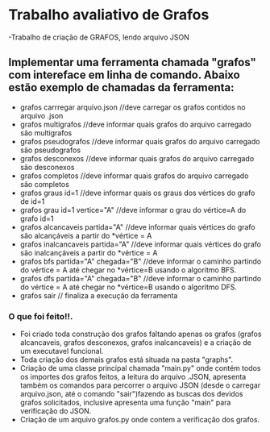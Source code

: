 # Trabalho avaliativo de Grafos
-Trabalho de criação de GRAFOS, lendo arquivo JSON

## Implementar uma ferramenta chamada "grafos" com intereface em linha de comando. Abaixo estão exemplo de chamadas da ferramenta:

* grafos carrregar arquivo.json //deve carregar os grafos contidos no arquivo .json
* grafos multigrafos //deve informar quais grafos do arquivo carregado são multigrafos
* grafos pseudografos //deve informar quais grafos do arquivo carregado são pseudografos
* grafos desconexos //deve informar quais grafos do arquivo carregado são desconexos
* grafos completos //deve informar quais grafos do arquivo carregado são completos
* grafos graus id=1 //deve informar quais os graus dos vértices do grafo de id=1
* grafos grau id=1 vertice="A"  //deve informar o grau do vértice=A do grafo id=1 
* grafos alcancaveis partida="A"  //deve informar quais vértices do grafo são alcançáveis a partir do *vértice = A
* grafos inalcancaveis partida="A" //deve informar quais vértices do grafo são inalcançáveis a partir do *vértice = A
* grafos bfs partida="A" chegada="B" //deve informar o caminho partindo do vértice = A até chegar no *vértice=B usando o algoritmo BFS.
* grafos dfs partida="A" chegada="B" //deve informar o caminho partindo do vértice = A até chegar no *vértice=B usando o algoritmo DFS.
* grafos sair // finaliza a execução da ferramenta

### O que foi feito!!.
- Foi criado toda construção dos grafos faltando apenas os grafos (grafos alcancaveis, grafos desconexos, grafos inalcancaveis) e a criação de um executavel funcional.
- Toda criação dos demais grafos está situada na pasta "graphs".
- Criação de uma classe principal chamada "main.py" onde contém todos os importes dos grafos feitos, a leitura do arquivo .JSON, apresenta também os comandos para percorrer o arquivo JSON (desde o carregar arquivo.json, até o comando "sair")fazendo as buscas dos devidos grafos solicitados, inclusive apresenta uma função "main" para verificação do JSON.
- Criação de um arquivo grafos.py onde contem a verificação dos grafos.
